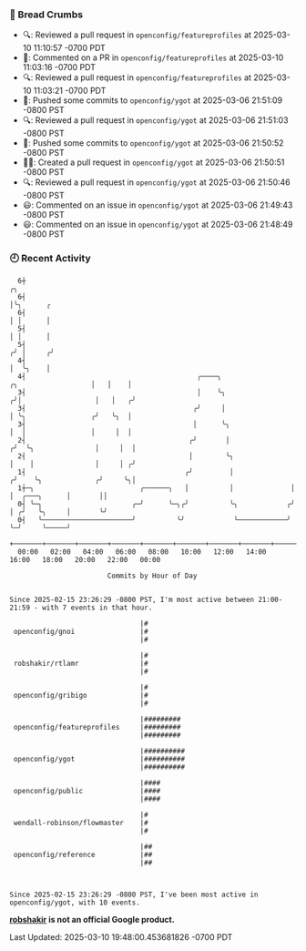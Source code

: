 ### 🍞 Bread Crumbs

 * 🔍: Reviewed a pull request in  `openconfig/featureprofiles` at 2025-03-10 11:10:57 -0700 PDT
 * 💬: Commented on a PR in  `openconfig/featureprofiles` at 2025-03-10 11:03:16 -0700 PDT
 * 🔍: Reviewed a pull request in  `openconfig/featureprofiles` at 2025-03-10 11:03:21 -0700 PDT
 * 🚢: Pushed some commits to `openconfig/ygot` at 2025-03-06 21:51:09 -0800 PST
 * 🔍: Reviewed a pull request in  `openconfig/ygot` at 2025-03-06 21:51:03 -0800 PST
 * 🚢: Pushed some commits to `openconfig/ygot` at 2025-03-06 21:50:52 -0800 PST
 * ✍🏼: Created a pull request in `openconfig/ygot` at 2025-03-06 21:50:51 -0800 PST
 * 🔍: Reviewed a pull request in  `openconfig/ygot` at 2025-03-06 21:50:46 -0800 PST
 * 😃: Commented on an issue in `openconfig/ygot` at 2025-03-06 21:49:43 -0800 PST
 * 😃: Commented on an issue in `openconfig/ygot` at 2025-03-06 21:48:49 -0800 PST

### 🕘 Recent Activity
```
  6┼                                                                                         ╭╮
  6┤                                                                                         │╰╮      ╭
  6┤                                                                                         │ │      │
  5┤                                                                                         │ │      │
  5┤                                                                                        ╭╯ │     ╭╯
  4┤                                                                                        │  ╰╮    │
  4┤                                          ╭────╮                    ╭╮                  │   │    │
  3┤                                          │    ╰╮                  ╭╯│                  │   │   ╭╯
  3┤                                         ╭╯     │                  │ ╰╮                ╭╯   ╰╮  │
  3┤                                         │      ╰╮                 │  │                │     │  │
  2┤                                        ╭╯       │                ╭╯  ╰╮               │     │  │
  2┤                                        │        ╰╮               │    │               │     │ ╭╯
  1┤                                       ╭╯         │              ╭╯    ╰╮             ╭╯     ╰╮│
  1┼─╮                          ╭──────╮   │          │              │      │  ╭───╮      │       ││
  0┤ ╰─╮                      ╭─╯      ╰─╮╭╯          ╰╮            ╭╯      │ ╭╯   ╰╮     │       ╰╯
  0┤   ╰──────────────────────╯          ╰╯            ╰────────────╯       ╰─╯     ╰─────╯
    +───────+───────+───────+───────+───────+───────+───────+───────+───────+───────+───────+───────+────
  00:00   02:00   04:00   06:00   08:00   10:00   12:00   14:00   16:00   18:00   20:00   22:00   00:00   

						Commits by Hour of Day


Since 2025-02-15 23:26:29 -0800 PST, I'm most active between 21:00-21:59 - with 7 events in that hour.

```



```
                                |#
 openconfig/gnoi                |#
                                |#

                                |#
 robshakir/rtlamr               |#
                                |#

                                |#
 openconfig/gribigo             |#
                                |#

                                |#########
 openconfig/featureprofiles     |#########
                                |#########

                                |##########
 openconfig/ygot                |##########
                                |##########

                                |####
 openconfig/public              |####
                                |####

                                |#
 wendall-robinson/flowmaster    |#
                                |#

                                |##
 openconfig/reference           |##
                                |##



Since 2025-02-15 23:26:29 -0800 PST, I've been most active in openconfig/ygot, with 10 events.

```
**[robshakir](mailto:robjs@google.com) is not an official Google product.**  


Last Updated: 2025-03-10 19:48:00.453681826 -0700 PDT
